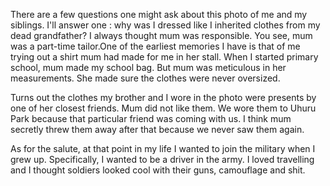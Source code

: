 There are a few questions one might ask about
this photo of me and my siblings. I'll answer
one : why was I dressed like I inherited clothes
from my dead grandfather? I always thought
mum was responsible. 
You see, mum was a
part-time tailor.One of the earliest memories I have is that of me
trying out a shirt mum had made for me in her
stall. When I started primary school, mum made
my school bag. But mum was meticulous in her
measurements. She made sure the clothes were
never oversized.

Turns out the clothes my brother and I wore in
the photo were presents by one of her closest
friends. Mum did not like them. We wore them to
Uhuru Park because that particular friend was
coming with us. I think mum secretly threw them
away after that because we never saw them
again. 

As for the salute, at that point in my life I wanted
to join the military when I grew up. Specifically, I
wanted to be a driver in the army. I loved
travelling and I thought soldiers looked cool with
their guns, camouflage and shit. 
